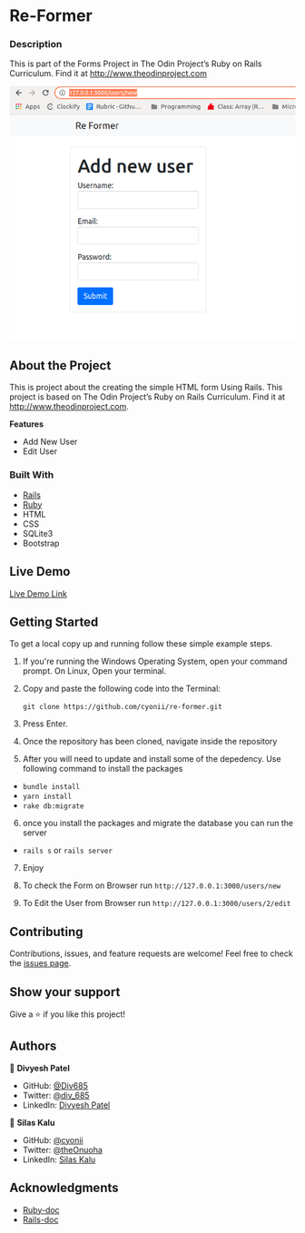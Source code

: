 # Re-Former

### Description
This is part of the Forms Project in The Odin Project’s Ruby on Rails Curriculum. Find it at http://www.theodinproject.com


![screenshot](Screenshot.png)

## About the Project

<!-- This project is based on the . -->

This is project about the creating the simple HTML form Using Rails. This project is based on The Odin Project’s Ruby on Rails Curriculum. Find it at http://www.theodinproject.com.

**Features**
- Add New User
- Edit User


### Built With

- [Rails](https://guides.rubyonrails.org/)
- [Ruby](https://www.ruby-lang.org/en/)
- HTML
- CSS
- SQLite3
- Bootstrap

## Live Demo

[Live Demo Link]()

## Getting Started

To get a local copy up and running follow these simple example steps.

1. If you're running the Windows Operating System, open your command prompt. On Linux, Open your terminal.

2. Copy and paste the following code into the Terminal:


   ``` git clone https://github.com/cyonii/re-former.git ```

3. Press Enter.

4. Once the repository has been cloned, navigate inside the repository

5. After you will need to update and install some of the depedency. Use following command to install the packages
 - `bundle install`
 - `yarn install`
 - `rake db:migrate`

6. once you install the packages and migrate the database you can run the server
 - `rails s` or `rails server`

7. Enjoy

8. To check the Form on Browser run `http://127.0.0.1:3000/users/new`

9. To Edit the User from Browser run `http://127.0.0.1:3000/users/2/edit` 



## Contributing

Contributions, issues, and feature requests are welcome!
Feel free to check the [issues page](../../issues).

## Show your support

Give a ⭐️ if you like this project!


## Authors


👤 **Divyesh Patel**

- GitHub: [@Div685](https://github.com/Div685)
- Twitter: [@div_685](https://twitter.com/div_685)
- LinkedIn: [Divyesh Patel](https://www.linkedin.com/in/divyesh-daxa-patel)

👤 **Silas Kalu**

- GitHub: [@cyonii](https://github.com/cyonii)
- Twitter: [@theOnuoha](https://twitter.com/theOnuoha)
- LinkedIn: [Silas Kalu](https://www.linkedin.com/in/silas-kalu-2a9a13199/)

## Acknowledgments

- [Ruby-doc](https://ruby-doc.org/core-2.6.5)
- [Rails-doc](https://guides.rubyonrails.org/)